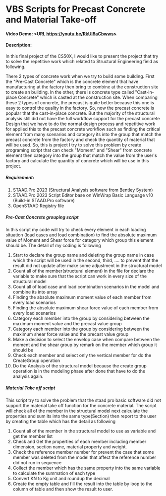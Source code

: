 # VBS Scripts for Precast Concrete and Material Take-off
#### Video Demo:  <URL https://youtu.be/RkUI8aCbwws>
#### Description:
In this final project of the CS50X, I would like to present the project that try to solve the repetitive work which related to Structural Engineering field as following.

There 2 types of concrete work when we try to build some building. First the "Pre-Cast Concrete" which is the concrete element that have manufacturing at the factory then bring to combine at the construction site to create an building. In the other, there is concrete type called "Cast-in-place Concrete" which is casted at the construction site. When comparing these 2 types of concrete, the precast is quite better because this one is easy to control the quality in the factory. So, now the precast concrete is popular that the cast-in-place concrete. But the majority of the structural analysis still did not have the full workflow support for the precast concrete Design that we have to do the normal design process and repetitive work for applied this to the precast concrete workflow such as finding the critical element from many scenarios and category its into the group that match the precast concrete from the factory and check the quantity of material that will be used. So, this is project I try to solve this problem by create programing script that can check "Moment" and "Shear" from concrete element then category into the group that match the value from the user's factory and calculate the quantity of concrete which will be use in this project.

##### Requirement:
1. STAAD.Pro 2023 (Structural Analysis software from Bentley System)
2. STAAD.Pro 2023 Script Editor base on WinWrap Basic Language v10 (Build-in STAAD.Pro software)
3. OpenSTAAD Registry file

##### Pre-Cast Concrete grouping script
In this script my code will try to check every element in each loading situation (load cases and load combination) to find the absolute maximum value of Moment and Shear force for category which group this element should be. The detail of my coding is following
1. Start to declare the group name and deleting the group name in case which the script will be used in the second, third, .... to prevent that the result did not update after make some adjustment in the structural model
2. Count all of the member(structural element) in the file for declare the variable to make sure that the script can work in every size of the structural model
3. Count all of load case and load combination scenarios in the model and combine its into array
4. Finding the absolute maximum moment value of each member from every load scenarios
5. Finding the absolute maximum shear force value of each member from every load scenarios
6. Category each member into the group by considering between the maximum moment value and the precast value group
7. Category each member into the group by considering between the maximum shear force value and the precast value group
8. Make a decision to select the envelop case when compare between the moment and the shear group by remark on the member which group it should be
9. Check each member and select only the vertical member for do the CreateGroup operation
10. Do the Analysis of the structural model because the create group operation is in the modeling phase after done that have to do the analysis again.

##### Material Take off script
This script try to solve the problem that the staad pro basic software did not support the material take off function for the concrete material. The script will check all of the member in the structural model next calculate the properties and sum its into the same type(Section) then report to the user by creating the table which has the detail as following
1. Count all of the member in the structural model to use as variable and get the member list
2. Check and Get the properties of each member including member dimension, section name, material property and weight.
3. Check the reference member number for prevent the case that some member was deleted from the model that affect the reference number did not run in sequence
4. Collect the member which has the same property into the same variable to calculate the summation of each type
5. Convert KN to Kg unit and roundup the decimal
6. Create the empty table and fill the result into the table by loop to the column of table and then show the result to user.
